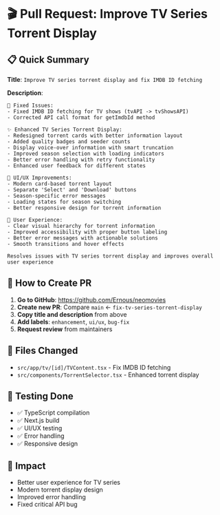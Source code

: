 # 🎬 Pull Request: Improve TV Series Torrent Display

## 📋 Quick Summary

**Title**: `Improve TV series torrent display and fix IMDB ID fetching`

**Description**: 
```
🔧 Fixed Issues:
- Fixed IMDB ID fetching for TV shows (tvAPI -> tvShowsAPI)
- Corrected API call format for getImdbId method

✨ Enhanced TV Series Torrent Display:
- Redesigned torrent cards with better information layout
- Added quality badges and seeder counts
- Display voice-over information with smart truncation
- Improved season selection with loading indicators
- Better error handling with retry functionality
- Enhanced user feedback for different states

🎨 UI/UX Improvements:
- Modern card-based torrent layout
- Separate 'Select' and 'Download' buttons
- Season-specific error messages
- Loading states for season switching
- Better responsive design for torrent information

📱 User Experience:
- Clear visual hierarchy for torrent information
- Improved accessibility with proper button labeling
- Better error messages with actionable solutions
- Smooth transitions and hover effects

Resolves issues with TV series torrent display and improves overall user experience
```

## 🚀 How to Create PR

1. **Go to GitHub**: https://github.com/Ernous/neomovies
2. **Create new PR**: Compare `main` ← `fix-tv-series-torrent-display`
3. **Copy title and description** from above
4. **Add labels**: `enhancement`, `ui/ux`, `bug-fix`
5. **Request review** from maintainers

## 📁 Files Changed
- `src/app/tv/[id]/TVContent.tsx` - Fix IMDB ID fetching
- `src/components/TorrentSelector.tsx` - Enhanced torrent display

## 🧪 Testing Done
- ✅ TypeScript compilation
- ✅ Next.js build
- ✅ UI/UX testing
- ✅ Error handling
- ✅ Responsive design

## 🎯 Impact
- Better user experience for TV series
- Modern torrent display design  
- Improved error handling
- Fixed critical API bug